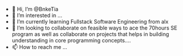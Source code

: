 - 👋 Hi, I’m @BnkeTia
- 👀 I’m interested in ...
- 🌱 I’m currently learning Fullstack Software Engineering from alx
- 💞️ I’m looking to collaborate on feasible ways to ace the 70hours SE program as well as collaborate on projects that helps in building understanding in core programming concepts....
- 📫 How to reach me ...

<!---
BnkeTia/BnkeTia is a ✨ special ✨ repository because its `README.md` (this file) appears on your GitHub profile.
You can click the Preview link to take a look at your changes.
--->
